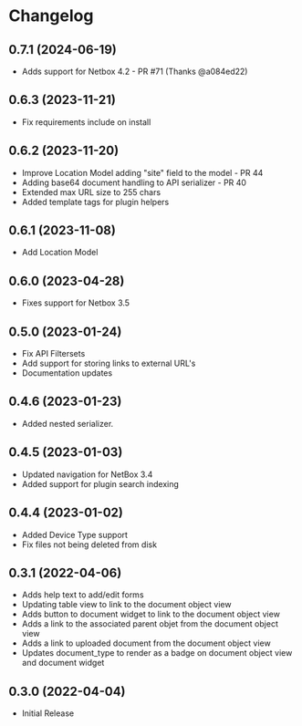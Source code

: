 # Changelog

## 0.7.1 (2024-06-19)

* Adds support for Netbox 4.2 - PR #71 (Thanks @a084ed22)

## 0.6.3 (2023-11-21)

* Fix requirements include on install
  
## 0.6.2 (2023-11-20)

* Improve Location Model adding "site" field to the model - PR 44
* Adding base64 document handling to API serializer - PR 40
* Extended max URL size to 255 chars
* Added template tags for plugin helpers

## 0.6.1 (2023-11-08)

* Add Location Model

## 0.6.0 (2023-04-28)

* Fixes support for Netbox 3.5

## 0.5.0 (2023-01-24)

* Fix API Filtersets
* Add support for storing links to external URL's
* Documentation updates

## 0.4.6 (2023-01-23)

* Added nested serializer.

## 0.4.5 (2023-01-03)

* Updated navigation for NetBox 3.4
* Added support for plugin search indexing

## 0.4.4 (2023-01-02)

* Added Device Type support
* Fix files not being deleted from disk

## 0.3.1 (2022-04-06)

* Adds help text to add/edit forms
* Updating table view to link to the document object view
* Adds button to document widget to link to the document object view
* Adds a link to the associated parent objet from the document object view
* Adds a link to uploaded document from the document object view
* Updates document_type to render as a badge on document object view and document widget

## 0.3.0 (2022-04-04)

* Initial Release

